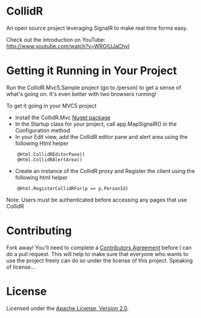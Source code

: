 CollidR
=======

An open source project leveraging SignalR to make real time forms easy.

Check out the introduction on YouTube:  
    http://www.youtube.com/watch?v=WRGIUJaChyI

Getting it Running in Your Project
=======
Run the CollidR.Mvc5.Sample project (go to /person) to get a sense of what's going on. It's even better with two browsers running!

To get it going in your MVC5 project
 * Install the CollidR.Mvc [Nuget package](https://www.nuget.org/packages/CollidR/)
 * In the Startup class for your project, call app.MapSignalR() in the Configuration method 
 * In your Edit view, add the CollidR editor pane and alert area using the following Html helper

```
    @Html.CollidREditorPane()
    @Html.CollidRAlertArea()
```

* Create an instance of the CollidR proxy and Register the client using the following html helper

```
    @Html.RegisterCollidRFor(p => p.PersonId)
```

Note: Users must be authenticated before accessing any pages that use CollidR

Contributing
=======
Fork away! You'll need to complete a [Contributors Agreement](http://sdrv.ms/195dLUH) before I can do a pull request. This will help to make sure that everyone who wants to use the project freely can do so under the license of this project.  Speaking of license...

License
=======
Licensed under the [Apache License, Version 2.0](https://github.com/MisterJames/CollidR/blob/master/LICENSE).


